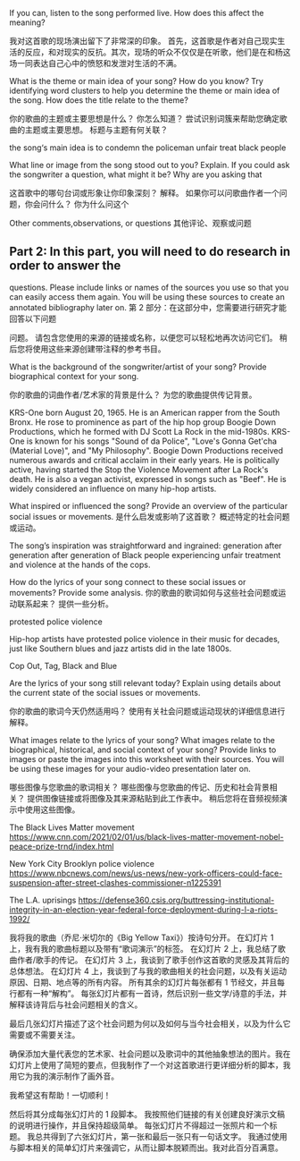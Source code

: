 If you can, listen to the song performed live. How does this affect the meaning?

我对这首歌的现场演出留下了非常深的印象。
首先，这首歌是作者对自己现实生活的反应，和对现实的反抗。其次，现场的听众不仅仅是在听歌，他们是在和杨这场一同表达自己心中的愤怒和发泄对生活的不满。


What is the theme or main idea of your song? 
How do you know?
Try identifying word clusters to help you determine the theme or main idea of the song.
How does the title relate to the theme?

你的歌曲的主题或主要思想是什么？ 
你怎么知道？
尝试识别词簇来帮助您确定歌曲的主题或主要思想。
标题与主题有何关联？

the song‘s main idea is to condemn the policeman unfair treat black people


What line or image from the song stood out to you? Explain.
If you could ask the songwriter a question, what might it be? Why are you asking that

这首歌中的哪句台词或形象让你印象深刻？ 解释。
如果你可以问歌曲作者一个问题，你会问什么？ 你为什么问这个

Other comments,observations, or questions
其他评论、观察或问题


## Part 2: In this part, you will need to do research in order to answer the

questions. Please include links or names of the sources you use so that you can easily access them again. You will be using these sources to create an annotated bibliography later on.
第 2 部分：在这部分中，您需要进行研究才能回答以下问题

问题。 请包含您使用的来源的链接或名称，以便您可以轻松地再次访问它们。 稍后您将使用这些来源创建带注释的参考书目。


What is the background of the songwriter/artist of your song? Provide biographical context for your song.

你的歌曲的词曲作者/艺术家的背景是什么？ 为您的歌曲提供传记背景。

KRS-One born August 20, 1965. He is an American rapper from the South Bronx. He rose to prominence as part of the hip hop group Boogie Down Productions, which he formed with DJ Scott La Rock in the mid-1980s. KRS-One is known for his songs "Sound of da Police", "Love's Gonna Get'cha (Material Love)", and "My Philosophy". Boogie Down Productions received numerous awards and critical acclaim in their early years. He is politically active, having started the Stop the Violence Movement after La Rock's death. He is also a vegan activist, expressed in songs such as "Beef". He is widely considered an influence on many hip-hop artists.


What inspired or influenced the song? Provide an overview of the particular social issues or movements.
是什么启发或影响了这首歌？ 概述特定的社会问题或运动。


The song’s inspiration was straightforward and ingrained: generation after generation after generation of Black people experiencing unfair treatment and violence at the hands of the cops.


How do the lyrics of your song connect to these social issues or movements? Provide some analysis.
你的歌曲的歌词如何与这些社会问题或运动联系起来？ 提供一些分析。

protested police violence

Hip-hop artists have protested police violence in their music for decades, just like Southern blues and jazz artists did in the late 1800s.

 Cop Out, Tag, Black and Blue




Are the lyrics of your song still relevant today? Explain using
details about the current state of the social issues or movements.

你的歌曲的歌词今天仍然适用吗？ 使用有关社会问题或运动现状的详细信息进行解释。


What images relate to the lyrics of your song? 
What images relate to the biographical, historical, and social context of your song?
Provide links to images or paste the images into this worksheet with their sources. You will be using these images for your audio-video presentation later on.

哪些图像与您歌曲的歌词相关？
哪些图像与您歌曲的传记、历史和社会背景相关？
提供图像链接或将图像及其来源粘贴到此工作表中。 稍后您将在音频视频演示中使用这些图像。

The Black Lives Matter movement
https://www.cnn.com/2021/02/01/us/black-lives-matter-movement-nobel-peace-prize-trnd/index.html

New York City Brooklyn  police violence
https://www.nbcnews.com/news/us-news/new-york-officers-could-face-suspension-after-street-clashes-commissioner-n1225391

The L.A. uprisings
https://defense360.csis.org/buttressing-institutional-integrity-in-an-election-year-federal-force-deployment-during-l-a-riots-1992/





我将我的歌曲（乔尼·米切尔的《Big Yellow Taxi》）按诗句分开。
在幻灯片 1 上，我有我的歌曲标题以及带有“歌词演示”的标签。
在幻灯片 2 上，我总结了歌曲作者/歌手的传记。
在幻灯片 3 上，我谈到了歌手创作这首歌的灵感及其背后的总体想法。
在幻灯片 4 上，我谈到了与我的歌曲相关的社会问题，以及有关运动原因、日期、地点等的所有内容。
所有其余的幻灯片每张都有 1 节经文，并且每行都有一种“解构”。
每张幻灯片都有一首诗，然后识别一些文学/诗意的手法，并解释该诗背后与社会问题相关的含义。

最后几张幻灯片描述了这个社会问题为何以及如何与当今社会相关，以及为什么它需要或不需要关注。

确保添加大量代表您的艺术家、社会问题以及歌词中的其他抽象想法的图片。我在幻灯片上使用了简短的要点，但我制作了一个对这首歌进行更详细分析的脚本，我用它为我的演示制作了画外音。

我希望这有帮助！一切顺利！


然后将其分成每张幻灯片的 1 段脚本。
我按照他们链接的有关创建良好演示文稿的说明进行操作，并且保持超级简单。
每张幻灯片不得超过一张照片和一个标题。
我总共得到了六张幻灯片，第一张和最后一张只有一句话文字。
我通过使用与脚本相关的简单幻灯片来强调它，从而让脚本脱颖而出。我对此百分百满意。